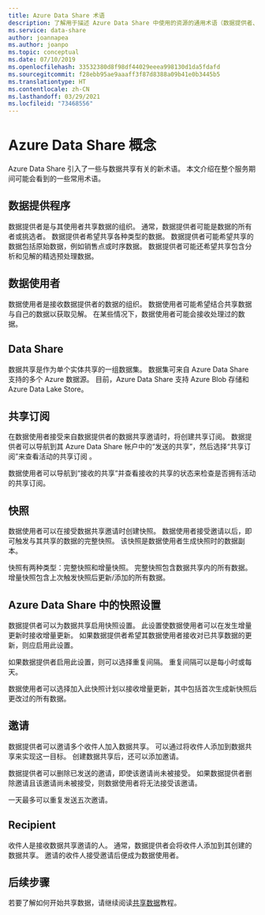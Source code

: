 ```yaml
---
title: Azure Data Share 术语
description: 了解用于描述 Azure Data Share 中使用的资源的通用术语（数据提供者、数据使用者、数据共享、共享订阅、快照、邀请、收件人。）
ms.service: data-share
author: joannapea
ms.author: joanpo
ms.topic: conceptual
ms.date: 07/10/2019
ms.openlocfilehash: 33532380d8f98df44029eeea998130d1da5fdafd
ms.sourcegitcommit: f28ebb95ae9aaaff3f87d8388a09b41e0b3445b5
ms.translationtype: HT
ms.contentlocale: zh-CN
ms.lasthandoff: 03/29/2021
ms.locfileid: "73468556"
---
```

# <a name="azure-data-share-concepts"></a>Azure Data Share 概念 

Azure Data Share 引入了一些与数据共享有关的新术语。 本文介绍在整个服务期间可能会看到的一些常用术语。 

## <a name="data-provider"></a>数据提供程序

数据提供者是与其使用者共享数据的组织。 通常，数据提供者可能是数据的所有者或挑选者。 数据提供者希望共享各种类型的数据。 数据提供者可能希望共享的数据包括原始数据，例如销售点或时序数据。 数据提供者可能还希望共享包含分析和见解的精选预处理数据。 

## <a name="data-consumer"></a>数据使用者 

数据使用者是接收数据提供者的数据的组织。 数据使用者可能希望结合共享数据与自己的数据以获取见解。 在某些情况下，数据使用者可能会接收处理过的数据。 

## <a name="data-share"></a>Data Share

数据共享是作为单个实体共享的一组数据集。 数据集可来自 Azure Data Share 支持的多个 Azure 数据源。 目前，Azure Data Share 支持 Azure Blob 存储和 Azure Data Lake Store。 

## <a name="share-subscription"></a>共享订阅 

在数据使用者接受来自数据提供者的数据共享邀请时，将创建共享订阅。 数据提供者可以导航到其 Azure Data Share 帐户中的“发送的共享”，然后选择“共享订阅”来查看活动的共享订阅 。

数据使用者可以导航到“接收的共享”并查看接收的共享的状态来检查是否拥有活动的共享订阅。 

## <a name="snapshot"></a>快照

数据使用者可以在接受数据共享邀请时创建快照。 数据使用者接受邀请以后，即可触发与其共享的数据的完整快照。 该快照是数据使用者生成快照时的数据副本。 

快照有两种类型：完整快照和增量快照。 完整快照包含数据共享内的所有数据。 增量快照包含上次触发快照后更新/添加的所有数据。 

## <a name="snapshot-settings-in-azure-data-share"></a>Azure Data Share 中的快照设置
 
数据提供者可以为数据共享启用快照设置。 此设置使数据使用者可以在发生增量更新时接收增量更新。 如果数据提供者希望其数据使用者接收对已共享数据的更新，则应启用此设置。 

如果数据提供者启用此设置，则可以选择重复间隔。 重复间隔可以是每小时或每天。 

数据使用者可以选择加入此快照计划以接收增量更新，其中包括首次生成新快照后更改过的所有数据。 

## <a name="invitation"></a>邀请

数据提供者可以邀请多个收件人加入数据共享。 可以通过将收件人添加到数据共享来实现这一目标。 创建数据共享后，还可以添加邀请。 

数据提供者可以删除已发送的邀请，即使该邀请尚未被接受。 如果数据提供者删除邀请且该邀请尚未被接受，则数据使用者将无法接受该邀请。 

一天最多可以重复发送五次邀请。 

## <a name="recipient"></a>Recipient

收件人是接收数据共享邀请的人。 通常，数据提供者会将收件人添加到其创建的数据共享。 邀请的收件人接受邀请后便成为数据使用者。  

## <a name="next-steps"></a>后续步骤

若要了解如何开始共享数据，请继续阅读[共享数据](share-your-data.md)教程。
